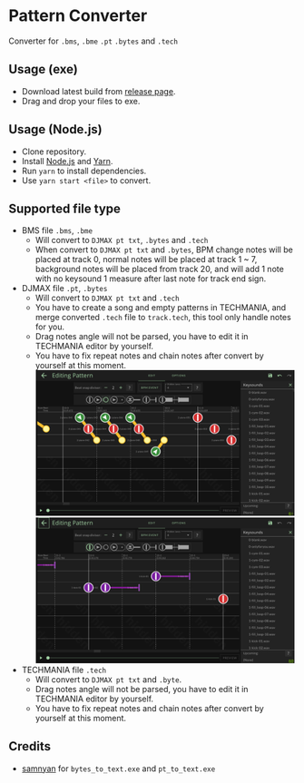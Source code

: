 # Pattern Converter
Converter for `.bms`, `.bme` `.pt` `.bytes` and `.tech` 

## Usage (exe)
- Download latest build from [release page](https://github.com/rogeraabbccdd/Pattern-Converter/releases/latest).
- Drag and drop your files to exe.

## Usage (Node.js)
- Clone repository.
- Install [Node.js](https://nodejs.org/en/) and [Yarn](https://yarnpkg.com/).
- Run `yarn` to install dependencies.
- Use `yarn start <file>` to convert.

## Supported file type
- BMS file `.bms`, `.bme`
  - Will convert to `DJMAX pt txt`, `.bytes` and `.tech`
  - When convert to `DJMAX pt txt` and `.bytes`, BPM change notes will be placed at track 0, normal notes will be placed at track 1 ~ 7, background notes will be placed from track 20, and will add 1 note with no keysound 1 measure after last note for track end sign.
- DJMAX file `.pt`, `.bytes`
  - Will convert to `DJMAX pt txt` and `.tech`
  - You have to create a song and empty patterns in TECHMANIA, and merge converted `.tech` file to `track.tech`, this tool only handle notes for you.
  - Drag notes angle will not be parsed, you have to edit it in TECHMANIA editor by yourself.
  - You have to fix repeat notes and chain notes after convert by yourself at this moment.  
    ![](./readme_assets/chain.png)
    ![](./readme_assets/repeat.png)
- TECHMANIA file `.tech`
  - Will convert to `DJMAX pt txt` and `.byte`.
  - Drag notes angle will not be parsed, you have to edit it in TECHMANIA editor by yourself.
  - You have to fix repeat notes and chain notes after convert by yourself at this moment.  

## Credits
- [samnyan](https://github.com/samnyan) for `bytes_to_text.exe` and `pt_to_text.exe`

